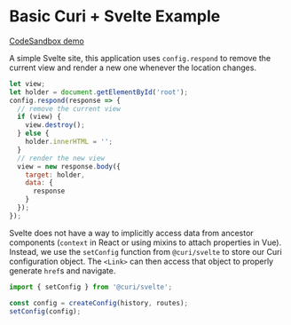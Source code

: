 # Basic Curi + Svelte Example

[CodeSandbox demo](https://codesandbox.io/s/github/pshrmn/curi/tree/master/examples/basic-svelte)

A simple Svelte site, this application uses `config.respond` to remove the current view and render a new one whenever the location changes.

```js
let view;
let holder = document.getElementById('root');
config.respond(response => {
  // remove the current view
  if (view) {
    view.destroy();
  } else {
    holder.innerHTML = '';
  }
  // render the new view
  view = new response.body({
    target: holder,
    data: {
      response
    }
  });
});
```

Svelte does not have a way to implicitly access data from ancestor components (`context` in React or using mixins to attach properties in Vue). Instead, we use the `setConfig` function from `@curi/svelte` to store our Curi configuration object. The `<Link>` can then access that object to properly generate `href`s and navigate.

```js
import { setConfig } from '@curi/svelte';

const config = createConfig(history, routes);
setConfig(config);
```
